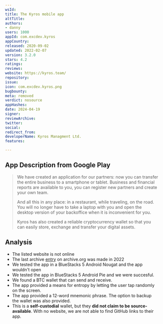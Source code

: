 ```yaml
---
wsId: 
title: The Kyros mobile app
altTitle: 
authors:
- danny
users: 1000
appId: com.excdev.kyros
appCountry: 
released: 2020-09-02
updated: 2022-02-07
version: 3.2.0
stars: 4.2
ratings: 
reviews: 
website: https://kyros.team/
repository: 
issue: 
icon: com.excdev.kyros.png
bugbounty: 
meta: removed
verdict: nosource
appHashes: 
date: 2024-04-19
signer: 
reviewArchive: 
twitter: 
social: 
redirect_from: 
developerName: Kyros Managment Ltd.
features: 

---
```


## App Description from Google Play

> We have created an application for our partners: now you can transfer the entire business to a smartphone or tablet. Business and financial reports are available to you, you can register new partners and create your own team.
>
> And all this in any place: in a restaurant, while traveling, on the road. You will no longer have to take a laptop with you and open the desktop version of your backoffice when it is inconvenient for you.
>
> Kyros has also created a reliable cryptocurrency wallet so that you can easily store, exchange and transfer your digital assets. 

## Analysis 

- The listed website is not online 
- The last archive [entry](https://web.archive.org/web/20220401000000*/https://kyros.team/) on archive.org was made in 2022
- We tested the app in a BlueStacks 5 Android Nougat and the app wouldn't open 
- We tested the app in BlueStacks 5 Android Pie and we were succesful. 
- We found a BTC wallet that can send and receive. 
- The app provided a means for entropy by letting the user tap randomly on the screen. 
- The app provided a 12-word mnemonic phrase. The option to backup the wallet was also provided. 
- This is a **self-custodial** wallet, but they **did not claim to be source-available**. With no website, we are not able to find GitHub links to their app. 